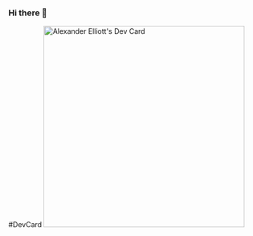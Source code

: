 ### Hi there 👋

#DevCard
<a href="https://app.daily.dev/alexanderelliott"><img src="https://api.daily.dev/devcards/05b770a872694c5484ff1c56ea27338d.png?r=nil" width="400" alt="Alexander Elliott's Dev Card"/></a>

<!--
**AlexEllio/AlexEllio** is a ✨ _special_ ✨ repository because its `README.md` (this file) appears on your GitHub profile.

Here are some ideas to get you started:

- 🔭 I’m currently working on ...
- 🌱 I’m currently learning ...
- 👯 I’m looking to collaborate on ...
- 🤔 I’m looking for help with ...
- 💬 Ask me about ...
- 📫 How to reach me: ...
- 😄 Pronouns: ...
- ⚡ Fun fact: ...
-->
